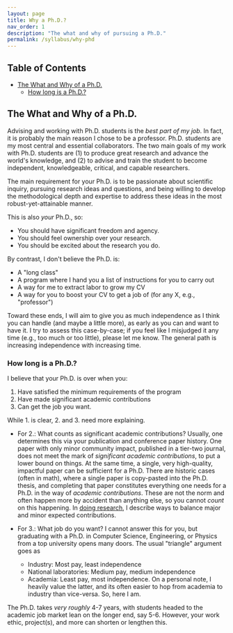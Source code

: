 ```yaml
---
layout: page
title: Why a Ph.D.?
nav_order: 1
description: "The what and why of pursuing a Ph.D."
permalink: /syllabus/why-phd
---
```


<!-- START doctoc generated TOC please keep comment here to allow auto update -->
<!-- DON'T EDIT THIS SECTION, INSTEAD RE-RUN doctoc TO UPDATE -->
## Table of Contents

- [The What and Why of a Ph.D.](#the-what-and-why-of-a-phd)
  - [How long is a Ph.D.?](#how-long-is-a-phd)

<!-- END doctoc generated TOC please keep comment here to allow auto update -->

## The What and Why of a Ph.D.

Advising and working with Ph.D. students is the *best part of my job*.
In fact, it is probably the main reason I chose to be a professor.
Ph.D. students are my most central and essential collaborators.
The two main goals of my work with Ph.D. students are (1) to produce great research and advance the world's knowledge, and (2) to advise and train the student to become independent, knowledgeable, critical, and capable researchers.

The main requirement for your Ph.D. is to be passionate about scientific inquiry, pursuing research ideas and questions, and being willing to develop the methodological depth and expertise to address these ideas in the most robust-yet-attainable manner.

This is also *your* Ph.D., so:

- You should have significant freedom and agency.
- You should feel ownership over your research.
- You should be excited about the research you do.

By contrast, I don't believe the Ph.D. is:

- A "long class"
- A program where I hand you a list of instructions for you to carry out
- A way for me to extract labor to grow my CV
- A way for you to boost your CV to get a job of <type X>  (for any X, e.g., "professor")

Toward these ends, I will aim to give you as much independence as I think you can handle (and maybe a little more), as early as you can and want to have it.
I try to assess this case-by-case; if you feel like I misjudged it any time (e.g., too much or too little), please let me know.
The general path is increasing independence with increasing time.

### How long is a Ph.D.?

I believe that your Ph.D. is over when you:

1. Have satisfied the minimum requirements of the program
2. Have made significant academic contributions
3. Can get the job you want.

While 1. is clear, 2. and 3. need more explaining.

* For 2.: What counts as significant academic contributions?
Usually, one determines this via your publication and conference paper history.
One paper with only minor community impact, published in a tier-two journal, does not meet the mark of _significant academic contributions_, to put a lower bound on things.
At the same time, a single, very high-quality, impactful paper can be sufficient for a Ph.D.
There are historic cases (often in math), where a single paper is copy-pasted into the Ph.D. thesis, and completing that paper constitutes everything one needs for a Ph.D. in the way of _academic contributions_.
These are not the norm and often happen more by accident than anything else, so you cannot _count_ on this happening.
In [doing research](/syllabus/doing-research), I describe ways to balance major and minor expected contributions.

* For 3.: What job do you want?
I cannot answer this for you, but graduating with a Ph.D. in Computer Science, Engineering, or Physics from a top university opens many doors.
The usual "triangle" argument goes as
  * Industry: Most pay, least independence
  * National laboratories: Medium pay, medium independence
  * Academia: Least pay, most independence. On a personal note, I heavily value the latter, and its often easier to hop from academia to industry than vice-versa. So, here I am.

The Ph.D. takes _very roughly_ 4-7 years, with students headed to the academic job market lean on the longer end, say 5-6. 
However, your work ethic, project(s), and more can shorten or lengthen this. 